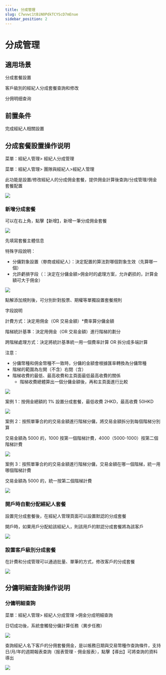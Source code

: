 ```yaml
---
title: 分成管理
slug: C7wvwc1tBiN0PdkTCYScD7mEnue
sidebar_position: 2
---
```



# 分成管理

## 適用场景

分成套餐設置

客戶級別的經紀人分成套餐查詢和修改

分佣明细查询

## 前置条件

完成經紀人相關設置

## 分成套餐設置操作说明

菜單：經紀人管理&gt; 經紀人分成管理 

菜單：經紀人管理&gt; 團隊與經紀人&gt;經紀人管理

此功能是設置/修改經紀人的分成佣金套餐，提供佣金計算後查詢/分成管理/佣金套餐配置

<img src="/assets/Qzpkb0MZAo9vQ0xGtNGc3MGnnse.png" src-width="3584" src-height="1738" align="center"/>

### <b>新增分成套餐</b>

可以在右上角，點擊【新增】，新增一筆分成佣金套餐

<img src="/assets/FavebviC0ot26nxBMWdc6pCwnNg.png" src-width="3584" src-height="1738" align="center"/>

先填寫套餐主體信息

特殊字段說明：
- 分傭對象設置（劵商或經紀人）：決定配置的算法對哪個對象生效（先算哪一個）
- 允許虧損字段（：決定在分傭金額&gt;佣金时的處理方案，允许虧损的，計算金額可大于佣金）

<img src="/assets/Kk5EbBXjQoHHhfxKt8Ic8h3FnJg.png" src-width="3584" src-height="1738" align="center"/>

點解添加規則後，可分別針對股票、期權等單獨設置套餐規則

字段說明

計費方式：決定用佣金（OR 交易金額）*費率算分傭金額

階梯統計基準：決定用佣金（OR 交易金額）進行階梯的劃分

跨階梯處理方式：決定將統計基準統一用一個費率計算 OR 拆分成多端計算

注意：
- 分傭幣種和佣金幣種不一致時，分傭的金額會根據匯率轉換為分傭幣種
- 階梯的範圍為左開（不含）右閉（含）
- 階梯收費的最低、最高收費和主頁面最低最高收費的關係
    - 階梯收費總體算出一個分傭金額後，再和主頁面進行比較

<img src="/assets/P11NbZ34KoG8B8xxtfYcDcjFnVb.png" src-width="3584" src-height="1738" align="center"/>

案例 1：按佣金總額的 1% 設置分成套餐，最低收費 2HKD，最高收費 50HKD

<img src="/assets/AYxbbml32osJQTxT9TxcFkr0nOf.png" src-width="3584" src-height="1738" align="center"/>

案例 2：按照單筆合約的交易金額進行階梯分傭，將交易金額拆分到每個階梯分別算

交易金額為 5000 的，1000 按第一個階梯計費，4000（5000-1000）按第二個階梯計費

<img src="/assets/VdHkbj0z5oPkmAxBoMscVDN6n3b.png" src-width="3584" src-height="1738" align="center"/>

案例 3：按照單筆合約的交易金額進行階梯分傭，交易金額在哪一個階梯，統一用哪個階梯計費

交易金額為 5000 的，統一按第二個階梯計費

<img src="/assets/Axn9b1g6Ao7QXhxqeShcm6panJg.png" src-width="3584" src-height="1738" align="center"/>

### 開戶時自動分配經紀人套餐

設置完分成套餐後，在經紀人管理頁面可以設置默認的分成套餐

開戶時，如果用戶分配給該經紀人，則該用戶的默認分成套餐將為該客戶

<img src="/assets/HaNdbZw1Ao8i45xTStAcmFi1nIc.png" src-width="3584" src-height="1738" align="center"/>

### 設置客戶級別分成套餐

在計費和分成管理可以通過批量、單筆的方式，修改客戶的分成套餐

<img src="/assets/Rn8Gbqz3DoIAh7xUExTcgLVJnoc.png" src-width="3584" src-height="1738" align="center"/>

## 分傭明細查詢操作说明

### 分傭明細查詢

菜單：經紀人管理&gt; 經紀人分成管理 &gt;佣金分成明細查詢

日切成功後，系統會觸發分傭計算任務（異步任務）

<img src="/assets/CIBkbEqeaoE3oXxKHyqc9MSUn48.png" src-width="3584" src-height="1738" align="center"/>

查詢經紀人名下客戶的分佣套餐佣金，是以帳務日期與交易幣種作查詢條件，支持日/月/年的週期報表查詢（报表管理 - 佣金报表），點擊【導出】可將查詢的資料導出

<img src="/assets/SP4wbVY3goIBigxhOQ4crKiynGc.png" src-width="3584" src-height="1738" align="center"/>

